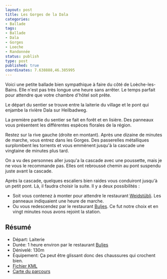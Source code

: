 ```yaml
---
layout: post
title: Les Gorges de la Dala
categories:
- Ballade
tags:
- Ballade
- Dala
- Gorges
- Loeche
- Randonnée
status: publish
type: post
published: true
coordinates: 7.638888,46.385995
---
```


Voici une petite ballade bien sympathique à faire du côté de Loèche-les-Bains. Elle n'est pas très longue une heure sans arrêter. Le temps parfait pour attendre que votre chambre d'hôtel soit prête. <!--more-->

Le départ du sentier se trouve entre la laiterie du village et le pont qui enjambe la rivière Dala sur Heilbadweg.

La première partie du sentier se fait en forêt et en lisière. Des panneaux vous présentent les différentes espèces florales de la région.

Restez sur la rive gauche (droite en montant). Après une dizaine de minutes de marche, vous entrez dans les Gorges. Des passerelles métalliques surplombent les torrents et vous emmènent jusqu'à la cascade une vingtaine de minutes plus tard.

On a vu des personnes aller jusqu'a la cascade avec une poussette, mais je ne vous le recommande pas. Elles ont rebroussé chemin au pont suspendu juste avant la cascade.

Après la cascade, quelques escaliers bien raides vous conduiront jusqu'à un petit pont. Là, il faudra choisir la suite. Il y a deux possibilités :

- Soit vous contenez à monter pour attendre le restaurant [Weidstübli](http://www.weidstuebli.ch). Les panneaux indiquaient une heure de marche.
- Ou vous redescendez par le restaurant [Buljes](http://www.buljes.ch/). Ce fut notre choix et en vingt minutes nous avons rejoint la station.</li>

## Résumé

- Départ: Laiterie
- Durée: 1 heure environ par le restaurant <a title="http://www.buljes.ch/" href="http://www.buljes.ch/">Buljes</a>
- Dénivelé: 130m
- Équipement: Ça peut être glissant donc des chaussures qui crochent bien.
- <a title="https://gist.github.com/alienlebarge/5776473" href="https://gist.github.com/alienlebarge/5776473">Fichier KML</a>
- <a title="https://gist.github.com/alienlebarge/5776473/raw/bb548d21525b69c60ff3862b19cd6a5644ce3f90/GorgesDala.kml" href="http://map.geo.admin.ch/?Y=615347.43151101&amp;X=136861.53681663&amp;zoom=9&amp;bgLayer=ch.swisstopo.pixelkarte-farbe&amp;layers=KML%7C%7Chttps%3A%2F%2Fgist.github.com%2Falienlebarge%2F5776473,KML%7C%7Chttps%3A%2F%2Fgist.github.com%2Falienlebarge%2F5776473%2Fraw%2Fbb548d21525b69c60ff3862b19cd6a5644ce3f90%2FGorgesDala.kml&amp;layers_opacity=1,1&amp;layers_visibility=true,true&amp;time_current=latest&amp;lang=fr">Carte du parcours</a>
